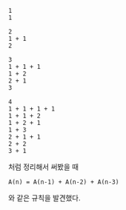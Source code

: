    1 
    1

    2
    1 + 1
    2

    3
    1 + 1 + 1
    1 + 2
    2 + 1
    3

    4
    1 + 1 + 1 + 1
    1 + 1 + 2
    1 + 2 + 1
    1 + 3
    2 + 1 + 1
    2 + 2
    3 + 1

처럼 정리해서 써봤을 때

    A(n) = A(n-1) + A(n-2) + A(n-3)
와 같은 규칙을 발견했다.
